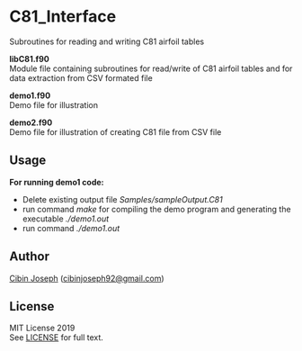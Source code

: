 # C81_Interface
Subroutines for reading and writing C81 airfoil tables

**libC81.f90**  
Module file containing subroutines for read/write of C81 airfoil tables and for data extraction from CSV formated file

**demo1.f90**  
Demo file for illustration

**demo2.f90**  
Demo file for illustration of creating C81 file from CSV file

## Usage
**For running demo1 code:**
- Delete existing output file _Samples/sampleOutput.C81_
- run command _make_ for compiling the demo program and generating the executable _./demo1.out_
- run command _./demo1.out_

## Author
[Cibin Joseph](https://github.com/cibinjoseph) (cibinjoseph92@gmail.com)

## License
MIT License 2019  
See [LICENSE](LICENSE) for full text.
